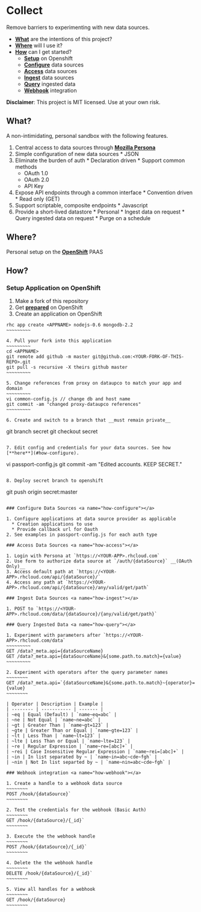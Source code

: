 # Collect

Remove barriers to experimenting with new data sources.

  * [**What**](#what) are the intentions of this project?
  * [**Where**](#where) will I use it?
  * [**How**](#how) can I get started?
    * [**Setup**](#how-openshift) on Openshift
    * [**Configure**](#how-configure) data sources
    * [**Access**](#how-access) data sources
    * [**Ingest**](#how-ingest) data sources
    * [**Query**](#how-query) ingested data
    * [**Webhook**](#how-webhook) integration 

__Disclaimer__: This project is MIT licensed. Use at your own risk.

## What? <a name="what"></a>

A non-intimidating, personal sandbox with the following features.

  1. Central access to data sources through [**Mozilla Persona**](http://www.mozilla.org/en-US/persona/)
  2. Simple configuration of new data sources
    * JSON
  3. Eliminate the burden of auth
    * Declaration driven
    * Support common methods
      * OAuth 1.0
      * OAuth 2.0
      * API Key 
  4. Expose API endpoints through a common interface
    * Convention driven
    * Read only (GET)
  5. Support scriptable, composite endpoints
    * Javascript
  6. Provide a short-lived datastore 
    * Personal 
    * Ingest data on request
    * Query ingested data on request
    * Purge on a schedule

## Where? <a name="where"></a>

Personal setup on the [**OpenShift**](https://www.openshift.com) PAAS 

## How? <a name="how"></a>

### Setup Application on OpenShift <a name="how-openshift"></a>

  1. Make a fork of this repository
  2. Get [**prepared**](https://www.openshift.com/blogs/using-rhc-to-manage-paas-apps) on OpenShift
  3. Create an application on OpenShift
  ~~~~~~~~~~
  rhc app create <APPNAME> nodejs-0.6 mongodb-2.2
  ~~~~~~~~~

  4. Pull your fork into this application
  ~~~~~~~~~
  cd <APPNAME>
  git remote add github -m master git@github.com:<YOUR-FORK-OF-THIS-REPO>.git
  git pull -s recursive -X theirs github master
  ~~~~~~~~~

  5. Change references from proxy on dataupco to match your app and domain
  ~~~~~~~~~
  vi common-config.js // change db and host name
  git commit -am "changed proxy-dataupco references"
  ~~~~~~~~~

  6. Create and switch to a branch that __must remain private__
  ~~~~~~~~~~
  git branch secret
  git checkout secret
  ~~~~~~~~~~

  7. Edit config and credentials for your data sources. See how [**here**](#how-configure).
  ~~~~~~~~~~~
  vi passport-config.js
  git commit -am "Edited accounts. KEEP SECRET."
  ~~~~~~~~~~~

  8. Deploy secret branch to openshift
  ~~~~~~~~~~~~~
  git push origin secret:master
  ~~~~~~~~~~~~~

### Configure Data Sources <a name="how-configure"></a>

  1. Configure applications at data source provider as applicable
    * Creation applications to use
    * Provide callback url for Oauth 
  2. See examples in passport-config.js for each auth type

### Access Data Sources <a name="how-access"></a>

  1. Login with Persona at `https://<YOUR-APP>.rhcloud.com`
  2. Use form to authorize data source at `/auth/{dataSource}` __(OAuth Only)__
  3. Access default path at `https://<YOUR-APP>.rhcloud.com/api/{dataSource}/`
  4. Access any path at `https://<YOUR-APP>.rhcloud.com/api/{dataSource}/any/valid/get/path`

### Ingest Data Sources <a name="how-ingest"></a>

  1. POST to `https://<YOUR-APP>.rhcloud.com/data/{dataSource}/{any/valid/get/path}`

### Query Ingested Data <a name="how-query"></a>

  1. Experiment with parameters after `https://<YOUR-APP>.rhcloud.com/data`
  ~~~~~~~~~
  GET /data?_meta.api={dataSourceName}
  GET /data?_meta.api={dataSourceName}&{some.path.to.match}={value}
  ~~~~~~~~~

  2. Experiment with operators after the query parameter names
  ~~~~~~~~
  GET /data?_meta.api=`{dataSourceName}&{some.path.to.match}~{operator}={value}
  ~~~~~~~~

  | Operator | Description | Example |
  | -------- | ----------- | ------- |
  | ~eq | Equal (Default) | `name~eq=abc` |
  | ~ne | Not Equal | `name~ne=abc` |
  | ~gt | Greater Than | `name~gt=123` |
  | ~gte | Greater Than or Equal | `name~gte=123` |
  | ~lt | Less Than | `name~lt=123` |
  | ~lte | Less Than or Equal | `name~lte=123` |
  | ~re | Regular Expression | `name~re=[abc]+` |
  | ~rei | Case Insensitive Regular Expression | `name~rei=[abc]+` |
  | ~in | In list separated by ~ | `name~in=abc~cde~fgh` |
  | ~nin | Not In list separted by ~ | `name~nin=abc~cde~fgh` |

### Webhook integration <a name="how-webhook"></a>

  1. Create a handle to a webhook data source  
  ~~~~~~~~
  POST /hook/{dataSource}`
  ~~~~~~~~

  2. Test the credentials for the webhook (Basic Auth)
  ~~~~~~~~
  GET /hook/{dataSource}/{_id}`
  ~~~~~~~~

  3. Execute the the webhook handle
  ~~~~~~~~
  POST /hook/{dataSource}/{_id}`
  ~~~~~~~~

  4. Delete the the webhook handle
  ~~~~~~~~
  DELETE /hook/{dataSource}/{_id}`
  ~~~~~~~~

  5. View all handles for a webhook 
  ~~~~~~~~
  GET /hook/{dataSource}
  ~~~~~~~~
